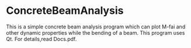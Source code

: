 # ConcreteBeamAnalysis
This is a simple concrete beam analysis program which can plot M-fai and other dynamic properties while the bending of a beam. This program uses Qt.
For details,read Docs.pdf.
